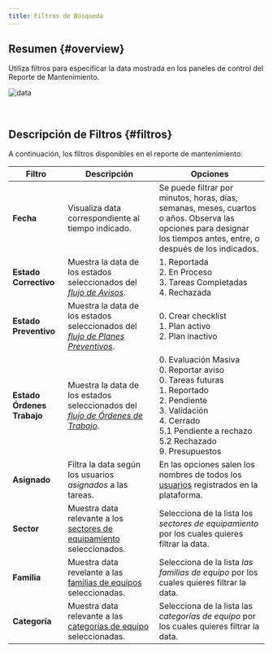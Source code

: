 ```yaml
---
title: Filtros de Búsqueda
---
```


## Resumen {#overview}

Utiliza filtros para especificar la data mostrada en los paneles de control del Reporte de Mantenimiento.

<div className="margin-left--lg">

![data](/img/productos_es/product_report_01.png)

</div>
<br/>

## Descripción de Filtros {#filtros}

A continuación, los filtros disponibles en el reporte de mantenimiento:

Filtro | Descripción | Opciones
--- | --- | ---
**Fecha** | Visualiza data correspondiente al tiempo indicado. | Se puede filtrar por minutos, horas, días, semanas, meses, cuartos o años. Observa las opciones para designar los tiempos antes, entre, o después de los indicados.
**Estado Correctivo** | Muestra la data de los estados seleccionados del [_flujo de Avisos_](/docs/products/workflows/notifications/workflow). | 1. Reportada<br/>2. En Proceso<br/>3. Tareas Completadas<br/>4. Rechazada
**Estado Preventivo** | Muestra la data de los estados seleccionados del [_flujo de Planes Preventivos_](/docs/products/workflows/preventive_plans/workflow). | 0. Crear checklist<br/>1. Plan activo<br/>2. Plan inactivo
**Estado Órdenes Trabajo** | Muestra la data de los estados seleccionados del [_flujo de Órdenes de Trabajo_](/docs/products/workflows/work_orders/related-product/wo/workflow). | 0. Evaluación Masiva<br/>0. Reportar aviso<br/>0. Tareas futuras<br/>1. Reportado<br/>2. Pendiente<br/>3. Validación<br/>4. Cerrado<br/>5.1 Pendiente a rechazo<br/>5.2 Rechazado<br/>9. Presupuestos
**Asignado** | Filtra la data según los usuarios _asignados_ a las tareas. | En las opciones salen los nombres de todos los [usuarios](/docs/products/corrective_maintenance/master_data/users) registrados en la plataforma.
**Sector** | Muestra data relevante a los [sectores de equipamiento](/docs/products/corrective_maintenance/master_data/equipment_sector) seleccionados. | Selecciona de la lista los _sectores de equipamiento_ por los cuales quieres filtrar la data.
**Familia** | Muestra data revelante a las [familias de equipos](/docs/products/corrective_maintenance/master_data/equipment_family) seleccionadas. | Selecciona de la lista _las familias de equipo_ por los cuales quieres filtrar la data.
**Categoría** | Muestra data relevante a las [categorías de equipo](/docs/products/corrective_maintenance/master_data/equipment_category) seleccionadas. | Selecciona de la lista las _categorías de equipo_ por los cuales quieres filtrar la data.